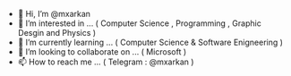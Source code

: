- 👋 Hi, I’m @mxarkan
- 👀 I’m interested in ... ( Computer Science , Programming , Graphic Desgin and Physics )
- 🌱 I’m currently learning ... ( Computer Science & Software Enigneering )
- 💞️ I’m looking to collaborate on ... ( Microsoft )
- 📫 How to reach me ... ( Telegram : @mxarkan )

<!---
mxarkan/mxarkan is a ✨ special ✨ repository because its `README.md` (this file) appears on your GitHub profile.
You can click the Preview link to take a look at your changes.
--->
 
